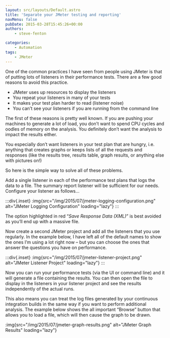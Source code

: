 ```yaml
---
layout: src/layouts/Default.astro
title: 'Separate your JMeter testing and reporting'
navMenu: false
pubDate: 2015-03-28T15:45:26+00:00
authors:
    - steve-fenton

categories:
    - Automation
tags:
    - JMeter
---
```


One of the common practices I have seen from people using JMeter is that of putting lots of listeners in their performance tests. There are a few good reasons to avoid this practice.

- JMeter uses up resources to display the listeners
- You repeat your listeners in many of your tests
- It makes your test plan harder to read (listener noise)
- You can’t see your listeners if you are running from the command line

The first of these reasons is pretty well known. If you are pushing your machines to generate a lot of load, you don’t want to spend CPU cycles and oodles of memory on the analysis. You definitely don’t want the analysis to impact the results either.

You especially don’t want listeners in your test plan that are hungry, i.e. anything that creates graphs or keeps lists of all the requests and responses (like the results tree, results table, graph results, or anything else with pictures on!)

So here is the simple way to solve all of these problems.

Add a single listener in each of the performance test plans that logs the data to a file. The summary report listener will be sufficient for our needs. Configure your listener as follows…

:::div{.inset}
:img{src="/img/2015/07/jmeter-logging-configuration.png" alt="JMeter Logging Configuration" loading="lazy"}
:::

The option highlighted in red “*Save Response Data (XML)*” is best avoided as you’ll end up with a massive file.

Now create a second JMeter project and add all the listeners that you use regularly. In the example below, I have left all of the default names to show the ones I’m using a lot right now – but you can choose the ones that answer the questions you have on performance.

:::div{.inset}
:img{src="/img/2015/07/jmeter-listener-project.png" alt="JMeter Listener Project" loading="lazy"}
:::

Now you can run your performance tests (via the UI or command line) and it will generate a file containing the results. You can then open the file to display in the listeners in your listener project and see the results independently of the actual runs.

This also means you can treat the log files generated by your continuous integration builds in the same way if you want to perform additional analysis. The example below shows the all important “Browse” button that allows you to load a file, which will then cause the graph to be drawn.

:img{src="/img/2015/07/jmeter-graph-results.png" alt="JMeter Graph Results" loading="lazy"}